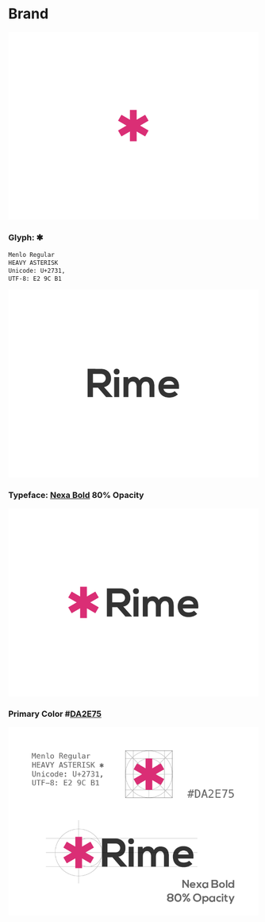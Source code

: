 # Brand

![icon](design_icon.png)
### Glyph: ✱ 
```
Menlo Regular
HEAVY ASTERISK
Unicode: U+2731, 
UTF-8: E2 9C B1 
```

![type](design_type.png)

### Typeface: [Nexa Bold](http://www.fontfabric.com/nexa-free-font/) 80% Opacity

![logo](design_logo.png)
### Primary Color #[DA2E75](https://www.google.co.in/search?q=%23DA2E75)

![design](design-01.png) 
